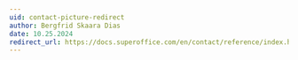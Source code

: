 ```yaml
---
uid: contact-picture-redirect
author: Bergfrid Skaara Dias
date: 10.25.2024
redirect_url: https://docs.superoffice.com/en/contact/reference/index.html#blob
---
```


